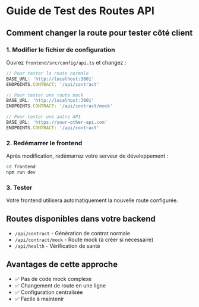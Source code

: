 # Guide de Test des Routes API

## Comment changer la route pour tester côté client

### 1. Modifier le fichier de configuration
Ouvrez `frontend/src/config/api.ts` et changez :

```typescript
// Pour tester la route normale
BASE_URL: 'http://localhost:3001'
ENDPOINTS.CONTRACT: '/api/contract'

// Pour tester une route mock
BASE_URL: 'http://localhost:3001'
ENDPOINTS.CONTRACT: '/api/contract/mock'

// Pour tester une autre API
BASE_URL: 'https://your-other-api.com'
ENDPOINTS.CONTRACT: '/api/contract'
```

### 2. Redémarrer le frontend
Après modification, redémarrez votre serveur de développement :
```bash
cd frontend
npm run dev
```

### 3. Tester
Votre frontend utilisera automatiquement la nouvelle route configurée.

## Routes disponibles dans votre backend
- `/api/contract` - Génération de contrat normale
- `/api/contract/mock` - Route mock (à créer si nécessaire)
- `/api/health` - Vérification de santé

## Avantages de cette approche
- ✅ Pas de code mock complexe
- ✅ Changement de route en une ligne
- ✅ Configuration centralisée
- ✅ Facile à maintenir 